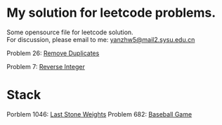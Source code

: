 # My solution for leetcode problems.

Some opensource file for leetcode solution.  
For discussion, please email to me: yanzhw5@mail2.sysu.edu.cn


Problem 26: [Remove Duplicates](https://github.com/14zwyan/leetcode_solution/tree/master/Problem_26_remove_duplicate) 

Problem 7: [Reverse Integer](https://github.com/14zwyan/leetcode_solution/tree/master/Problem_7_reverse_integer)



# Stack 
Porblem 1046: [Last Stone Weights](https://github.com/14zwyan/leetcode_solution/tree/master/Problem_1046_last_stone_weight)
Problem 682: [Baseball Game](https://github.com/14zwyan/leetcode_solution/tree/master/Problem_682_baseball_game)
